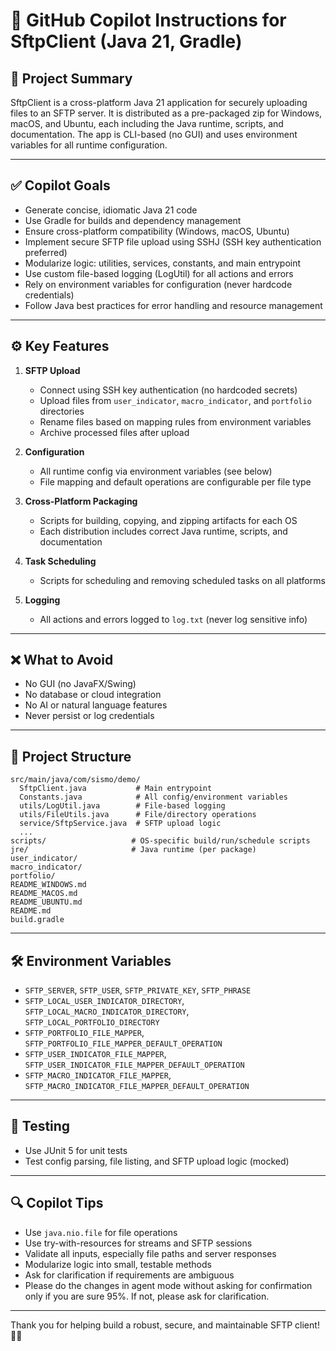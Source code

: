 # 🤖 GitHub Copilot Instructions for SftpClient (Java 21, Gradle)

## 📌 Project Summary

SftpClient is a cross-platform Java 21 application for securely uploading files to an SFTP server. It is distributed as a pre-packaged zip for Windows, macOS, and Ubuntu, each including the Java runtime, scripts, and documentation. The app is CLI-based (no GUI) and uses environment variables for all runtime configuration.

---

## ✅ Copilot Goals

- Generate concise, idiomatic Java 21 code
- Use Gradle for builds and dependency management
- Ensure cross-platform compatibility (Windows, macOS, Ubuntu)
- Implement secure SFTP file upload using SSHJ (SSH key authentication preferred)
- Modularize logic: utilities, services, constants, and main entrypoint
- Use custom file-based logging (LogUtil) for all actions and errors
- Rely on environment variables for configuration (never hardcode credentials)
- Follow Java best practices for error handling and resource management

---

## ⚙️ Key Features

1. **SFTP Upload**
   - Connect using SSH key authentication (no hardcoded secrets)
   - Upload files from `user_indicator`, `macro_indicator`, and `portfolio` directories
   - Rename files based on mapping rules from environment variables
   - Archive processed files after upload

2. **Configuration**
   - All runtime config via environment variables (see below)
   - File mapping and default operations are configurable per file type

3. **Cross-Platform Packaging**
   - Scripts for building, copying, and zipping artifacts for each OS
   - Each distribution includes correct Java runtime, scripts, and documentation

4. **Task Scheduling**
   - Scripts for scheduling and removing scheduled tasks on all platforms

5. **Logging**
   - All actions and errors logged to `log.txt` (never log sensitive info)

---

## ❌ What to Avoid

- No GUI (no JavaFX/Swing)
- No database or cloud integration
- No AI or natural language features
- Never persist or log credentials

---

## 📁 Project Structure

```plaintext
src/main/java/com/sismo/demo/
  SftpClient.java           # Main entrypoint
  Constants.java            # All config/environment variables
  utils/LogUtil.java        # File-based logging
  utils/FileUtils.java      # File/directory operations
  service/SftpService.java  # SFTP upload logic
  ...
scripts/                   # OS-specific build/run/schedule scripts
jre/                       # Java runtime (per package)
user_indicator/
macro_indicator/
portfolio/
README_WINDOWS.md
README_MACOS.md
README_UBUNTU.md
README.md
build.gradle
```

---

## 🛠️ Environment Variables

- `SFTP_SERVER`, `SFTP_USER`, `SFTP_PRIVATE_KEY`, `SFTP_PHRASE`
- `SFTP_LOCAL_USER_INDICATOR_DIRECTORY`, `SFTP_LOCAL_MACRO_INDICATOR_DIRECTORY`, `SFTP_LOCAL_PORTFOLIO_DIRECTORY`
- `SFTP_PORTFOLIO_FILE_MAPPER`, `SFTP_PORTFOLIO_FILE_MAPPER_DEFAULT_OPERATION`
- `SFTP_USER_INDICATOR_FILE_MAPPER`, `SFTP_USER_INDICATOR_FILE_MAPPER_DEFAULT_OPERATION`
- `SFTP_MACRO_INDICATOR_FILE_MAPPER`, `SFTP_MACRO_INDICATOR_FILE_MAPPER_DEFAULT_OPERATION`

---

## 🧪 Testing

- Use JUnit 5 for unit tests
- Test config parsing, file listing, and SFTP upload logic (mocked)

---

## 🔍 Copilot Tips

- Use `java.nio.file` for file operations
- Use try-with-resources for streams and SFTP sessions
- Validate all inputs, especially file paths and server responses
- Modularize logic into small, testable methods
- Ask for clarification if requirements are ambiguous
- Please do the changes in agent mode without asking for confirmation only if you are sure 95%. If not, please ask for clarification.

---

Thank you for helping build a robust, secure, and maintainable SFTP client! 🔐📁